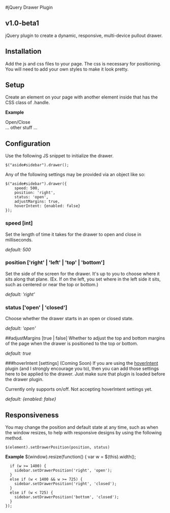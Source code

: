 #jQuery Drawer Plugin
## v1.0-beta1

jQuery plugin to create a dynamic, responsive, multi-device pullout drawer.

## Installation
Add the js and css files to your page.  The css is necessary for positioning.
You will need to add your own styles to make it look pretty.

## Setup
Create an element on your page with another element inside that has the CSS class
of .handle.

**Example**
    <aside id="sidebar">
      <div class="handle">Open/Close</div>
      ... other stuff ...
    </aside>

## Configuration
Use the following JS snippet to initialize the drawer.

    $("aside#sidebar").drawer();

Any of the following settings may be provided via an object like so:

    $("aside#sidebar").drawer({
        speed: 500,
        position: 'right',
        status: 'open',
        adjustMargins: true,
        hoverIntent: {enabled: false}
    });

### speed [int]
Set the length of time it takes for the drawer to open and close in milliseconds.

*default: 500*

### position ['right' | 'left' | 'top' | 'bottom']
Set the side of the screen for the drawer.  It's up to you to choose where it
sits along that plane. (Ex. If on the left, you set where in the left side it
sits, such as centered or near the top or bottom.)

*default: 'right'*

### status ['open' | 'closed']
Choose whether the drawer starts in an open or closed state.

*default: 'open'*

##adjustMargins [true | false]
Whether to adjust the top and bottom margins of the page when the drawer is
positioned to the top or bottom.

*default: true*

###hoverIntent [settings] (Coming Soon)
If you are using the [hoverIntent](http://cherne.net/brian/resources/jquery.hoverIntent.html)
plugin (and I strongly encourage you to), then you can add those settings here
to be applied to the drawer.  Just make sure that plugin is loaded before the
drawer plugin.

Currently only supports on/off.  Not accepting hoverIntent settings yet.

*default: {enabled: false}*

## Responsiveness
You may change the position and default state at any time, such as when the
window resizes, to help with responsive designs by using the following method.

    $(element).setDrawerPosition(position, status)

**Example**
    $(window).resize(function() {
      var w = $(this).width();

      if (w >= 1400) {
        sidebar.setDrawerPosition('right', 'open');
      }
      else if (w < 1400 && w >= 725) {
        sidebar.setDrawerPosition('right', 'closed');
      }
      else if (w < 725) {
        sidebar.setDrawerPosition('bottom', 'closed');
      }
    });
